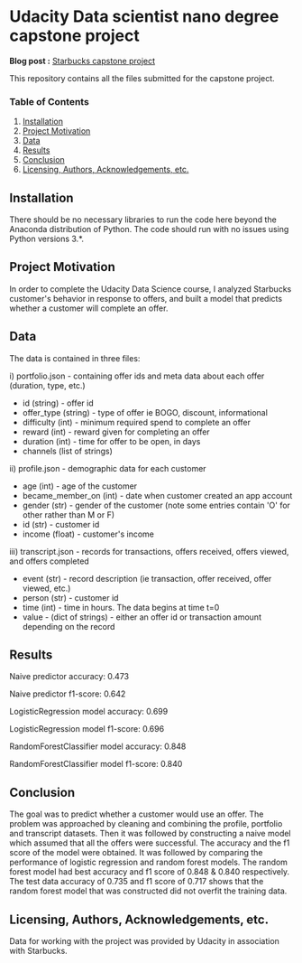 # Udacity Data scientist nano degree capstone project 

**Blog post :** [Starbucks capstone project](https://medium.com/@shiv07prasad/starbucks-capstone-project-c36c1ca2db87)

This repository contains all the files submitted for the capstone project.

### Table of Contents

1. [Installation](#installation)
2. [Project Motivation](#motivation)
3. [Data](#data)
4. [Results](#result)
5. [Conclusion](#conclusion)
6. [Licensing, Authors, Acknowledgements, etc.](#lic)

## Installation <a name="installation"></a>

There should be no necessary libraries to run the code here beyond the Anaconda distribution of Python. The code should run with no issues using Python versions 3.*.

## Project Motivation <a name="motivation"></a>

In order to complete the Udacity Data Science course, I analyzed Starbucks customer's behavior in response to offers, and built a model that predicts whether a customer will complete an offer.

## Data<a name="data"></a><a name="data"></a>

The data is contained in three files:

i) portfolio.json - containing offer ids and meta data about each offer (duration, type, etc.)
* id (string) - offer id
* offer_type (string) - type of offer ie BOGO, discount, informational
* difficulty (int) - minimum required spend to complete an offer
* reward (int) - reward given for completing an offer
* duration (int) - time for offer to be open, in days
* channels (list of strings)

ii) profile.json - demographic data for each customer
* age (int) - age of the customer
* became_member_on (int) - date when customer created an app account
* gender (str) - gender of the customer (note some entries contain 'O' for other rather than M or F)
* id (str) - customer id
* income (float) - customer's income

iii) transcript.json - records for transactions, offers received, offers viewed, and offers completed
* event (str) - record description (ie transaction, offer received, offer viewed, etc.)
* person (str) - customer id
* time (int) - time in hours. The data begins at time t=0
* value - (dict of strings) - either an offer id or transaction amount depending on the record

## Results<a name="result"></a>

Naive predictor accuracy: 0.473

Naive predictor f1-score: 0.642


LogisticRegression model accuracy: 0.699

LogisticRegression model f1-score: 0.696


RandomForestClassifier model accuracy: 0.848

RandomForestClassifier model f1-score: 0.840

## Conclusion<a name="conclusion"></a> 

The goal was to predict whether a customer would use an offer. The problem was approached by cleaning and combining the profile, portfolio and transcript datasets. Then it was followed by constructing a naive model which assumed that all the offers were successful. The accuracy and the f1 score of the model were obtained. It was followed by comparing the performance of logistic regression and random forest models. The random forest model had best accuracy and f1 score of 0.848 & 0.840 respectively. The test data accuracy of 0.735 and f1 score of 0.717 shows that the random forest model that was constructed did not overfit the training data.

## Licensing, Authors, Acknowledgements, etc.<a name="lic"></a>

Data for working with the project was provided by Udacity in association with Starbucks.
